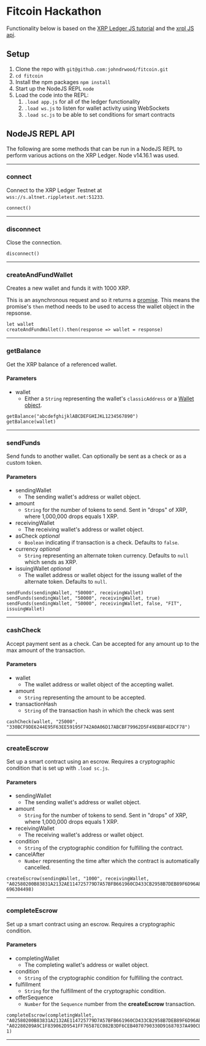# Fitcoin Hackathon

Functionality below is based on the [XRP Ledger JS tutorial](https://xrpl.org/get-started-using-javascript.html) and the [xrpl JS api](https://js.xrpl.org/).

## Setup

1. Clone the repo with `git@github.com:johndrwood/fitcoin.git`
1. `cd fitcoin`
1. Install the npm packages `npm install`
1. Start up the NodeJS REPL `node`
1. Load the code into the REPL:
	1. `.load app.js` for all of the ledger functionality
	1. `.load ws.js` to listen for wallet activity using WebSockets
	1. `.load sc.js` to be able to set conditions for smart contracts

## NodeJS REPL API

The following are some methods that can be run in a NodeJS REPL to perform various actions on the XRP Ledger. Node v14.16.1 was used.

----
### connect
Connect to the XRP Ledger Testnet at `wss://s.altnet.rippletest.net:51233`.
```
connect()
```
---

### disconnect
Close the connection.
```
disconnect()
```
---

### createAndFundWallet
Creates a new wallet and funds it with 1000 XRP.

This is an asynchronous request and so it returns a [promise](https://developer.mozilla.org/en-US/docs/Web/JavaScript/Reference/Global_Objects/Promise). This means the promise's `then` method needs to be used to access the wallet object in the repsonse.
```
let wallet
createAndFundWallet().then(response => wallet = response)
```
---

### getBalance
Get the XRP balance of a referenced wallet.

#### Parameters
- wallet
  - Either a `String` representing the wallet's `classicAddress` or a [Wallet object](https://js.xrpl.org/classes/Wallet.html).

```
getBalance("abcdefghijklABCDEFGHIJKL1234567890")
getBalance(wallet)
```
---

### sendFunds
Send funds to another wallet. Can optionally be sent as a check or as a custom token.

#### Parameters
- sendingWallet
  - The sending wallet's address or wallet object.
- amount
  - `String` for the number of tokens to send. Sent in "drops" of XRP, where 1,000,000 drops equals 1 XRP.
- receivingWallet
  - The receiving wallet's address or wallet object.
- asCheck _optional_
  - `Boolean` indicating if transaction is a check. Defaults to `false`.
- currency _optional_
  - `String` representing an alternate token currency. Defaults to `null` which sends as XRP.
- issuingWallet _optional_
  - The wallet address or wallet object for the issung wallet of the alternate token. Defaults to `null`.

```
sendFunds(sendingWallet, "50000", receivingWallet)
sendFunds(sendingWallet, "50000", receivingWallet, true)
sendFunds(sendingWallet, "50000", receivingWallet, false, "FIT", issuingWallet)
```
---

### cashCheck
Accept payment sent as a check. Can be accepted for any amount up to the max amount of the transaction.

#### Parameters
- wallet
  - The wallet address or wallet object of the accepting wallet.
- amount
  - `String` representing the amount to be accepted.
- transactionHash
  - `String` of the transaction hash in which the check was sent
```
cashCheck(wallet, "25000", "330BCF9DE6244E95F63EE59195F742A0A06D17ABCBF79962D5F49EB8F4EDCF78")
```
---

### createEscrow
Set up a smart contract using an escrow. Requires a cryptographic condition that is set up with `.load sc.js`.

#### Parameters
- sendingWallet
  - The sending wallet's address or wallet object.
- amount
  - `String` for the number of tokens to send. Sent in "drops" of XRP, where 1,000,000 drops equals 1 XRP.
- receivingWallet
  - The receiving wallet's address or wallet object.
- condition
  - `String` of the cryptographic condition for fulfilling the contract.
- cancelAfter
  - `Number` representing the time after which the contract is automatically cancelled.
```
createEscrow(sendingWallet, "1000", receivingWallet, "A02580200B83831A2132AE114725779D7A57BFB661960CD433CB2958B7DEB89F6D96AB86810120", 696304498)
```
---

### completeEscrow
Set up a smart contract using an escrow. Requires a cryptographic condition.

#### Parameters
- completingWallet
  - The completing wallet's address or wallet object.
- condition
  - `String` of the cryptographic condition for fulfilling the contract.
- fulfillment
  - `String` for the fulfillment of the cryptographic condition.
- offerSequence
  - `Number` for the `Sequence` number from the **createEscrow** transaction.
```
completeEscrow(completingWallet, "A02580200B83831A2132AE114725779D7A57BFB661960CD433CB2958B7DEB89F6D96AB86810120", "A02280209A9C1F839062D9541FF76587EC082B3DF6CEB4070790330D91687037A490CB11", 1)
```
---
